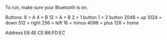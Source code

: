 To run, make sure your Bluetooth is on.

Buttons:
8 = A
4 = B
12 = A + B
2 = 1 button
1 = 2 button
2048 = up
1024 = down
512 = right
256 = left
16 = minus
4096 = plus
128 = home

Address
E8:4E:CE:B6:FD:EC	
